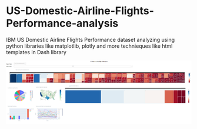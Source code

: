 # US-Domestic-Airline-Flights-Performance-analysis
IBM US Domestic Airline Flights Performance dataset analyzing using python libraries like matplotlib, plotly and more technieques like html templates in Dash library

![example](https://github.com/MuhammadNsearaty/US-Domestic-Airline-Flights-Performance-analysis/blob/main/4.PNG)
